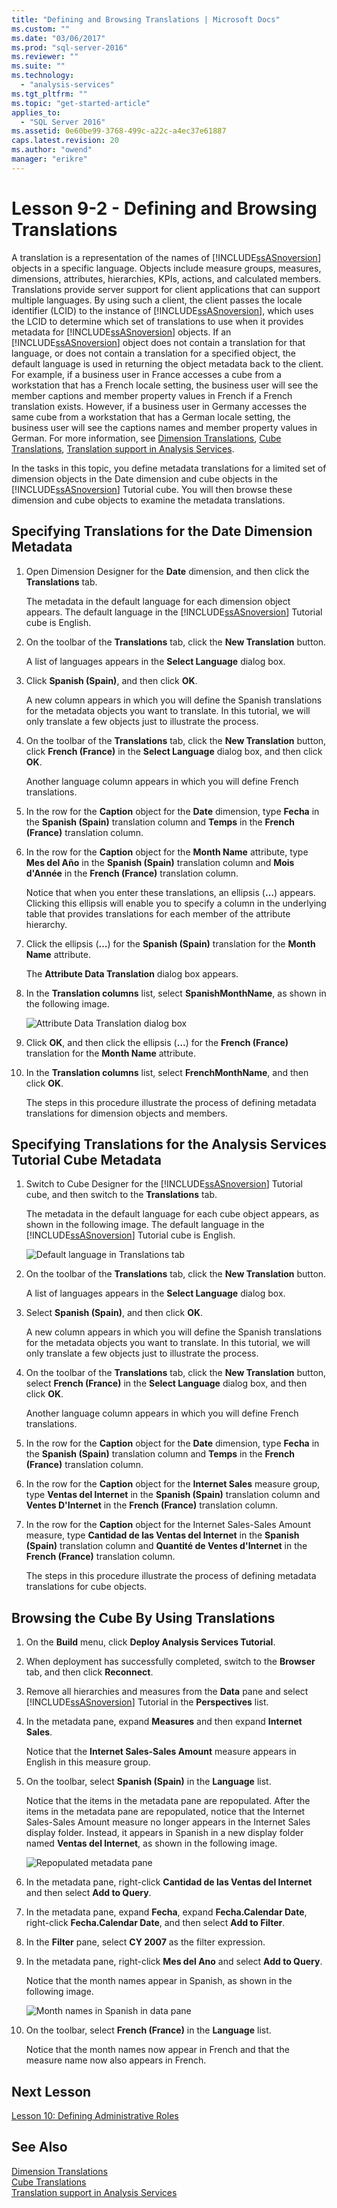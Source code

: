 ```yaml
---
title: "Defining and Browsing Translations | Microsoft Docs"
ms.custom: ""
ms.date: "03/06/2017"
ms.prod: "sql-server-2016"
ms.reviewer: ""
ms.suite: ""
ms.technology: 
  - "analysis-services"
ms.tgt_pltfrm: ""
ms.topic: "get-started-article"
applies_to: 
  - "SQL Server 2016"
ms.assetid: 0e60be99-3768-499c-a22c-a4ec37e61887
caps.latest.revision: 20
ms.author: "owend"
manager: "erikre"
---
```

# Lesson 9-2 - Defining and Browsing Translations
A translation is a representation of the names of [!INCLUDE[ssASnoversion](../../a9notintoc/includes/ssasnoversion-md.md)] objects in a specific language. Objects include measure groups, measures, dimensions, attributes, hierarchies, KPIs, actions, and calculated members. Translations provide server support for client applications that can support multiple languages. By using such a client, the client passes the locale identifier (LCID) to the instance of [!INCLUDE[ssASnoversion](../../a9notintoc/includes/ssasnoversion-md.md)], which uses the LCID to determine which set of translations to use when it provides metadata for [!INCLUDE[ssASnoversion](../../a9notintoc/includes/ssasnoversion-md.md)] objects. If an [!INCLUDE[ssASnoversion](../../a9notintoc/includes/ssasnoversion-md.md)] object does not contain a translation for that language, or does not contain a translation for a specified object, the default language is used in returning the object metadata back to the client. For example, if a business user in France accesses a cube from a workstation that has a French locale setting, the business user will see the member captions and member property values in French if a French translation exists. However, if a business user in Germany accesses the same cube from a workstation that has a German locale setting, the business user will see the captions names and member property values in German. For more information, see [Dimension Translations](../../analysis-services/multidimensional-models-olap-logical-dimension-objects/dimension-translations.md), [Cube Translations](../../analysis-services/multidimensional-models-olap-logical-cube-objects/cube-translations.md), [Translation support in Analysis Services](../../analysis-services/translation-support-in-analysis-services.md).  
  
In the tasks in this topic, you define metadata translations for a limited set of dimension objects in the Date dimension and cube objects in the [!INCLUDE[ssASnoversion](../../a9notintoc/includes/ssasnoversion-md.md)] Tutorial cube. You will then browse these dimension and cube objects to examine the metadata translations.  
  
## Specifying Translations for the Date Dimension Metadata  
  
1.  Open Dimension Designer for the **Date** dimension, and then click the **Translations** tab.  
  
    The metadata in the default language for each dimension object appears. The default language in the [!INCLUDE[ssASnoversion](../../a9notintoc/includes/ssasnoversion-md.md)] Tutorial cube is English.  
  
2.  On the toolbar of the **Translations** tab, click the **New Translation** button.  
  
    A list of languages appears in the **Select Language** dialog box.  
  
3.  Click **Spanish (Spain)**, and then click **OK**.  
  
    A new column appears in which you will define the Spanish translations for the metadata objects you want to translate. In this tutorial, we will only translate a few objects just to illustrate the process.  
  
4.  On the toolbar of the **Translations** tab, click the **New Translation** button, click **French (France)** in the **Select Language** dialog box, and then click **OK**.  
  
    Another language column appears in which you will define French translations.  
  
5.  In the row for the **Caption** object for the **Date** dimension, type **Fecha** in the **Spanish (Spain)** translation column and **Temps** in the **French (France)** translation column.  
  
6.  In the row for the **Caption** object for the **Month Name** attribute, type **Mes del Año** in the **Spanish (Spain)** translation column and **Mois d'Année** in the **French (France)** translation column.  
  
    Notice that when you enter these translations, an ellipsis (**…**) appears. Clicking this ellipsis will enable you to specify a column in the underlying table that provides translations for each member of the attribute hierarchy.  
  
7.  Click the ellipsis (**…**) for the **Spanish (Spain)** translation for the **Month Name** attribute.  
  
    The **Attribute Data Translation** dialog box appears.  
  
8.  In the **Translation columns** list, select **SpanishMonthName**, as shown in the following image.  
  
    ![Attribute Data Translation dialog box](../../analysis-services/tutorials/media/l9-translations-4.gif "Attribute Data Translation dialog box")  
  
9. Click **OK**, and then click the ellipsis (**…**) for the **French (France)** translation for the **Month Name** attribute.  
  
10. In the **Translation columns** list, select **FrenchMonthName**, and then click **OK**.  
  
    The steps in this procedure illustrate the process of defining metadata translations for dimension objects and members.  
  
## Specifying Translations for the Analysis Services Tutorial Cube Metadata  
  
1.  Switch to Cube Designer for the [!INCLUDE[ssASnoversion](../../a9notintoc/includes/ssasnoversion-md.md)] Tutorial cube, and then switch to the **Translations** tab.  
  
    The metadata in the default language for each cube object appears, as shown in the following image. The default language in the [!INCLUDE[ssASnoversion](../../a9notintoc/includes/ssasnoversion-md.md)] Tutorial cube is English.  
  
    ![Default language in Translations tab](../../analysis-services/tutorials/media/l9-translations-5.gif "Default language in Translations tab")  
  
2.  On the toolbar of the **Translations** tab, click the **New Translation** button.  
  
    A list of languages appears in the **Select Language** dialog box.  
  
3.  Select **Spanish (Spain)**, and then click **OK**.  
  
    A new column appears in which you will define the Spanish translations for the metadata objects you want to translate. In this tutorial, we will only translate a few objects just to illustrate the process.  
  
4.  On the toolbar of the **Translations** tab, click the **New Translation** button, select **French (France)** in the **Select Language** dialog box, and then click **OK**.  
  
    Another language column appears in which you will define French translations.  
  
5.  In the row for the **Caption** object for the **Date** dimension, type **Fecha** in the **Spanish (Spain)** translation column and **Temps** in the **French (France)** translation column.  
  
6.  In the row for the **Caption** object for the **Internet Sales** measure group, type **Ventas del lnternet** in the **Spanish (Spain)** translation column and **Ventes D'Internet** in the **French (France)** translation column.  
  
7.  In the row for the **Caption** object for the Internet Sales-Sales Amount measure, type **Cantidad de las Ventas del Internet** in the **Spanish (Spain)** translation column and **Quantité de Ventes d'Internet** in the **French (France)** translation column.  
  
    The steps in this procedure illustrate the process of defining metadata translations for cube objects.  
  
## Browsing the Cube By Using Translations  
  
1.  On the **Build** menu, click **Deploy Analysis Services Tutorial**.  
  
2.  When deployment has successfully completed, switch to the **Browser** tab, and then click **Reconnect**.  
  
3.  Remove all hierarchies and measures from the **Data** pane and select [!INCLUDE[ssASnoversion](../../a9notintoc/includes/ssasnoversion-md.md)] Tutorial in the **Perspectives** list.  
  
4.  In the metadata pane, expand **Measures** and then expand **Internet Sales**.  
  
    Notice that the **Internet Sales-Sales Amount** measure appears in English in this measure group.  
  
5.  On the toolbar, select **Spanish (Spain)** in the **Language** list.  
  
    Notice that the items in the metadata pane are repopulated. After the items in the metadata pane are repopulated, notice that the Internet Sales-Sales Amount measure no longer appears in the Internet Sales display folder. Instead, it appears in Spanish in a new display folder named **Ventas del lnternet**, as shown in the following image.  
  
    ![Repopulated metadata pane](../../analysis-services/tutorials/media/l9-translations-6.gif "Repopulated metadata pane")  
  
6.  In the metadata pane, right-click **Cantidad de las Ventas del Internet** and then select **Add to Query**.  
  
7.  In the metadata pane, expand **Fecha**, expand **Fecha.Calendar Date**, right-click **Fecha.Calendar Date**, and then select **Add to Filter**.  
  
8.  In the **Filter** pane, select **CY 2007** as the filter expression.  
  
9. In the metadata pane, right-click **Mes del Ano** and select **Add to Query**.  
  
    Notice that the month names appear in Spanish, as shown in the following image.  
  
    ![Month names in Spanish in data pane](../../analysis-services/tutorials/media/l9-translations-7.gif "Month names in Spanish in data pane")  
  
10. On the toolbar, select **French (France)** in the **Language** list.  
  
    Notice that the month names now appear in French and that the measure name now also appears in French.  
  
## Next Lesson  
[Lesson 10: Defining Administrative Roles](../../analysis-services/tutorials/lesson-10-defining-administrative-roles.md)  
  
## See Also  
[Dimension Translations](../../analysis-services/multidimensional-models-olap-logical-dimension-objects/dimension-translations.md)  
[Cube Translations](../../analysis-services/multidimensional-models-olap-logical-cube-objects/cube-translations.md)  
[Translation support in Analysis Services](../../analysis-services/translation-support-in-analysis-services.md)  
  
  
  

